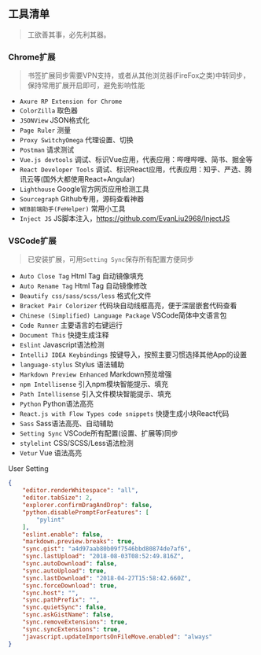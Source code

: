 ## 工具清单

> 工欲善其事，必先利其器。

### Chrome扩展

> 书签扩展同步需要VPN支持，或者从其他浏览器(FireFox之类)中转同步，保持常用扩展开启即可，避免影响性能

- `Axure RP Extension for Chrome`
- `ColorZilla` 取色器
- `JSONView` JSON格式化
- `Page Ruler` 测量
- `Proxy SwitchyOmega` 代理设置、切换
- `Postman` 请求测试
- `Vue.js devtools` 调试、标识Vue应用，代表应用：哔哩哔哩、简书、掘金等
- `React Developer Tools` 调试、标识React应用，代表应用：知乎、严选、腾讯云等(国外大都使用React+Angular)
- `Lighthouse` Google官方网页应用检测工具
- `Sourcegraph` Github专用，源码查看神器
- `WEB前端助手(FeHelper)` 常用小工具
- `Inject JS` JS脚本注入，https://github.com/EvanLiu2968/InjectJS


### VSCode扩展

> 已安装扩展，可用`Setting Sync`保存所有配置方便同步

- `Auto Close Tag` Html Tag 自动镜像填充
- `Auto Rename Tag` Html Tag 自动镜像修改
- `Beautify css/sass/scss/less` 格式化文件
- `Bracket Pair Colorizer` 代码块自动线框高亮，便于深层嵌套代码查看
- `Chinese (Simplified) Language Package` VSCode简体中文语言包
- `Code Runner` 主要语言的右键运行
- `Document This` 快捷生成注释
- `Eslint` Javascript语法检测
- `IntelliJ IDEA Keybindings` 按键导入，按照主要习惯选择其他App的设置
- `language-stylus` Stylus 语法辅助
- `Markdown Preview Enhanced` Markdown预览增强
- `npm Intellisense` 引入npm模块智能提示、填充
- `Path Intellisense` 引入文件模块智能提示、填充
- `Python` Python语法高亮
- `React.js with Flow Types code snippets` 快捷生成小块React代码
- `Sass` Sass语法高亮、自动辅助
- `Setting Sync` VSCode所有配置(设置、扩展等)同步
- `stylelint` CSS/SCSS/Less语法检测
- `Vetur` Vue 语法高亮

User Setting
```json
{
    "editor.renderWhitespace": "all",
    "editor.tabSize": 2,
    "explorer.confirmDragAndDrop": false,
    "python.disablePromptForFeatures": [
        "pylint"
    ],
    "eslint.enable": false,
    "markdown.preview.breaks": true,
    "sync.gist": "a4d97aab80b09f7546bbd80874de7af6",
    "sync.lastUpload": "2018-08-03T08:52:49.816Z",
    "sync.autoDownload": false,
    "sync.autoUpload": true,
    "sync.lastDownload": "2018-04-27T15:58:42.660Z",
    "sync.forceDownload": true,
    "sync.host": "",
    "sync.pathPrefix": "",
    "sync.quietSync": false,
    "sync.askGistName": false,
    "sync.removeExtensions": true,
    "sync.syncExtensions": true,
    "javascript.updateImportsOnFileMove.enabled": "always"
}
```


